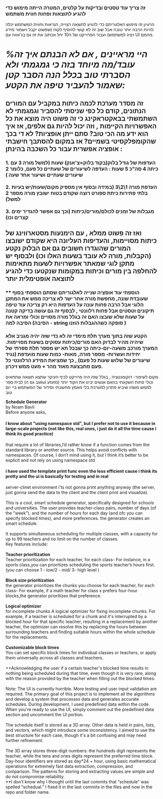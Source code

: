 ### זה צריך עוד טסטים ובדיקות על קלטים, המטרה הייתה מימוש כדי להגיע לתוצאות ופחות חווית משתמש 
הרעיון זה מימוש האלגוריתם כדי להגיע לתוצאה רצוייה, הנראות וחווית המשתמש יכלה להיות הרבה יותר טובה אבל שוב זה לא קושי להוסיף לקוח (שפשוט יקבל וישמור מידע ויציג למשתמש) ועבור הפרוייקט של ה10 יחל אכתוב את זה גם בג'אווה עם UI מהמם.
# *%היי מראיינים , אם לא הבנתם איך זה עובד/מה מיוחד בזה כי גמגמתי ולא הסברתי טוב בכלל הנה הסבר קטן שאמור להעביר טיפה את הקטע:*
## זה מסדר מערכת לכמה כיתות במקביל עם המורים הנתונים, קודם כל כפי שניסתי להסביר וגמגמתי לא השתמשתי בבאקטראקינג כי זה פשוט היה מוצא את כל האפשרויות הקיימות , וזה יכול להיות גם אלפים, אז איך הוא ידע מה הכי טוב? סתם ייתן אופציות? לא די בכך שהקומפלקסיטי בשמיים? אז במקום להסתבך חישבתי אופציה אפשרית עבור כל השכבה בהינתן :
### 1. העדפות של גודל בלוק(בקוד בלוק=צ'אנק) שעות (למשל מורה 3 עם כיתה 4 סה"כ 5 שעות : העדפה לשיעורים של שעתיים כל פעם, כלומר 2 שיעורים שעתיים ושיעור אחד שעה )  <br>   <br> 2. העדפת מורה 1\2\3 (במידה ובסוף אין מספיק מקום/שעות/יש בעיות בלתי פתירות כיתת ספורט רוצה שקודם בטוח ישובץ מורה מספר 2 למשל) <br> <br>   3. מגבלות של זמנים לכולם/מורים/כיתות (וכך גם אפשר להגדיר ימים קצרים וכו)
## ואז זה פשוט ממלא , עם הימנעות מסטארווינג של כיתות מסויימות, והעדיפות העליונה היא שקודם ישובצו המורים שהוגדרו חשובים גם אם הבלוק נקטע (הקבלות, מורה לא עובד בשעות האלו וכו) ולבסוף יש מתקן לוגי שמאתר אפשרויות לשעות מתאימות להחלפה בין מורים וכיתות במקומות שנקטעו כדי להגיע לתוצאה אופטימלית יותר 
### ** הוספתי עוד אופציה שנייה לאלגוריתם שסתם הוספתי בסוף שעובדת שונה, מחפשת מורה אחר ישר לא צריכה ממש את המתקן הלוגי אבל הרבה פחות עונה על העדפות היא רק צריכה עוד טיפה תיקונים וטסטים אבל פחות רלוונטי , לבסוף זה גם עושה בדיקה קטנה על שעות שלא שובצו האם זה בגלל מורה מסויים וכולי ומראה את הסיבה למה (הסיבה - string סופקה כשההגבלות הוזנו )
### הקטע שזה בתוך מערך תלת מימדי זה לא כדי שזה יהיה מגניב אלא שיהיה מהיר לבדוק האם מורים/כיתות עסוקים בשעות מסויימות. המערך מורכב משעה-יום-כיתה כך שבכל תא יש מספר תלת ספרתי של יחידות ועשרות- מספר מורה, מאות- כמות שעות מועדפת (נגיד שיעורים של שלוש שעות כל פעם) , כך שמציאת המידע הרלוונטי כל פעם מתבצעת מאוד מהר + מעט ממש זיכרון. 
מקום לשיפור- דוקומנטציה , בגלל שזה היה פרוייקט לכיף העיקר שתצא תוצאה שתתאים לבית ספר (אגב גם הui מזעזע) וכולי פחות השקעתי בהאם אנשים יבינו את הקוד יותר לממש משהו שיביא פתרון למערכת בלי מאמץ מחשבתי וסידור של המשתמש
ביי יום טוב





**Schedule Generator**<br>
by Noam Bavli
<br>
Before anyone asks,
#### I know about "using namespace std", but I prefer not to use it because in large-scale projects (not like this, real ones, i just do it all the time cause i think its good practice) 
  that require a lot of libraries,I’d rather know if a function comes from the standard library or another source. This helps avoid 
  conflicts with namespaces.
  Of course, I don’t mind using it, but I think it’s better to be explicit and not rely on using namespace std
  <br>
#### i have used the template print func even tho less efficient cause i think its pretty and the ui is basically for testing and in real 
  server-clinet environment i'ts not gonna print anything anyway (the server, just gonna send the data to the client and the client print and visualize). 
<br>
<br>
This is a cool, smart schedule generator, specifically designed for schools and universities. 
The user provides teacher-class pairs, number of days (of the "week"), and the number of hours for each day (and ofc you can specify blocked times), and more preferences.
the generator creates an smart schedule.
<br>
<br>
It supports simultaneous scheduling for multiple classes, with a capacity for up to 99 teachers and no limit on the number of classes.
<br>
Key features include:
<br>
<br>
**Teacher prioritization**<br> Teacher prioritization for each teacher, for each class- For instance, in a sports class,you can prioritizes scheduling the sports teacher’s hours first.
(you can choose 1 - low/2 - mid/ 3- high level )
<br>
<br>
**Block size prioritization**<br> the generator prioritizes the chunks you choose for
each teacher, for each class- For example, if a math teacher for class x prefers four-hour blocks,the generator prioritizes that preference.
<br>
<br>
**Logical optimizer**<br> for incomplete chunks A logical optimizer for fixing incomplete chunks. For example, if a teacher is scheduled
for a chunk and it's interrupted by a blocked hour for that specific teacher, resulting in a replacement by another teacher,
the optimizer can resolve this by replacing the hours between surrounding teachers and finding suitable hours within the whole schedule for the replacements.
<br>
<br>
**Customizable block times**<br> You can set specific block times for individual classes or teachers, or apply them universally across all classes and teachers.
<br>
<br>
++Acknowledging the user if a certain teacher's blocked time results in nothing being scheduled during that time, even though it is very rare,
along with the reason provided by the teacher when filling out the blocked times.
<br>
<br>
Note: The UI is currently horrible. More testing and user input validation are required.
The primary goal of this project is to implement all the algorithms and develop a system that processes data and generates accurate schedules.
During development, I used predefined data within the code. When you're ready to use the UI, simply comment out the predefined data 
section and uncomment the UI portion.
<br>
<br>
The schedule itself is stored as a 3D array. Other data is held in pairs, lists, and vectors, which might introduce some inconsistency.
I aimed to use the best structure for each case, though it's a bit confusing and may need further refinement.
<br>
<br>
The 3D array stores three-digit numbers: the hundreds digit represents the teacher, while the tens and ones digits represent the preferred time block.
Day-hour identifiers are stored as day*24 + hour, using basic mathematical operations for extremely fast data extraction, compression, and comparison.
The patterns for storing and extracting values are simple and do not compromise reliability.
<br>
**I don’t know why I thought until the last commits that “schedule” was spelled “schedual.” I fixed it in the last commits in the files and now in the repo and folder name.


